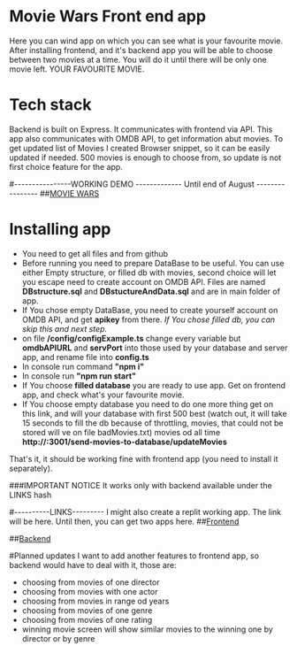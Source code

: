 # Movie Wars Front end app
Here you can wind app on which you can see what is your favourite movie. After installing frontend, and it's backend app you will be able to choose between two movies at a time. You will do it until there will be only one movie left. YOUR FAVOURITE MOVIE.

# Tech stack
Backend is built on Express. It communicates with frontend via API. This app also communicates with OMDB API, to get information abut movies. To get updated list of Movies I created Browser snippet, so it can be easily updated if needed. 500 movies is enough to choose from, so update is not first choice feature for the app.    

#----------------WORKING DEMO ------------- Until end of August ----------------
##[MOVIE WARS](https://iwomi.networkmanager.pl/)

# Installing app
* You need to get all files and from github
* Before running you need to prepare DataBase to be useful. You can use either Empty structure, or filled db with movies, second choice will let you escape need to create account on OMDB API. Files are named **DBstructure.sql** and **DBstuctureAndData.sql** and are in main folder of app.
* If You chose empty DataBase, you need to create yourself account on OMDB API, and get **apikey** from there. *If You chose filled db, you can skip this and next step.* 
* on file **/config/configExample.ts** change every variable but **omdbAPIURL** and **servPort** into those used by your database and server app, and rename file into **config.ts**
* In console run command **"npm i"**
* In console run **"npm run start"**
* If You choose **filled database** you are ready to use app. Get on frontend app, and check what's your favourite movie. 
* If You choose empty database you need to do one more thing get on this link, and will your database with first 500 best (watch out, it will take 15 seconds to fill the db because of throttling, movies, that could not be stored will ve on file badMovies.txt) movies od all time **http://<yourhost>:3001/send-movies-to-database/updateMovies**

That's it, it should be working fine with frontend app (you need to install it separately).

###IMPORTANT NOTICE
It works only with backend available under the LINKS hash

#----------LINKS---------
I might also create a replit working app. The link will be here. Until then, you can get two apps here.
##[Frontend](https://github.com/iwomipl/Movie-Wars-Front)

##[Backend](https://github.com/iwomipl/Movie-Wars-Back)

#Planned updates
I want to add another features to frontend app, so backend would have to deal with it, those are:
* choosing from movies of one director
* choosing from movies with one actor
* choosing from movies in range od years
* choosing from movies of one genre
* choosing from movies of one rating 
* winning movie screen will show similar movies to the winning one by director or by genre